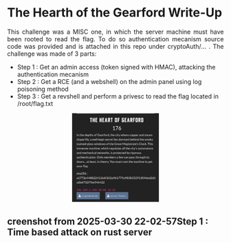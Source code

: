# The Hearth of the Gearford Write-Up

<p align="justify">This challenge was a MISC one, in which the server machine must have been rooted to read the flag. To do so authentication mecanism source code was provided and is attached in this repo under cryptoAuth/... . The challenge was made of 3 parts: </p>

- Step 1 : Get an admin access (token signed with HMAC), attacking the authentication mecanism
- Step 2 : Get a RCE (and a webshell) on the admin panel using log poisoning method
- Step 3 : Get a revshell and perform a privesc to read the flag located in /root/flag.txt

<p align="center">
<img src="Screenshots/S1.png" style="width: 40%">
</p>

<h2> creenshot from 2025-03-30 22-02-57Step 1 : Time based attack on rust server </h2>
